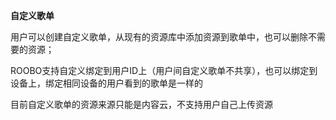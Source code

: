 **自定义歌单**

用户可以创建自定义歌单，从现有的资源库中添加资源到歌单中，也可以删除不需要的资源；



ROOBO支持自定义绑定到用户ID上（用户间自定义歌单不共享），也可以绑定到设备上，绑定相同设备的用户看到的歌单是一样的



目前自定义歌单的资源来源只能是内容云，不支持用户自己上传资源

